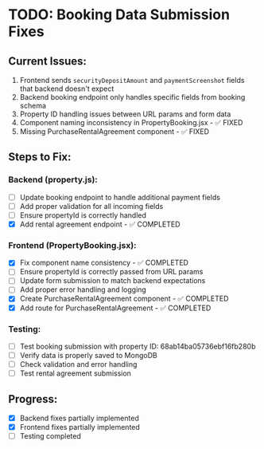 # TODO: Booking Data Submission Fixes

## Current Issues:

1. Frontend sends `securityDepositAmount` and `paymentScreenshot` fields that backend doesn't expect
2. Backend booking endpoint only handles specific fields from booking schema
3. Property ID handling issues between URL params and form data
4. Component naming inconsistency in PropertyBooking.jsx - ✅ FIXED
5. Missing PurchaseRentalAgreement component - ✅ FIXED

## Steps to Fix:

### Backend (property.js):

- [ ] Update booking endpoint to handle additional payment fields
- [ ] Add proper validation for all incoming fields
- [ ] Ensure propertyId is correctly handled
- [x] Add rental agreement endpoint - ✅ COMPLETED

### Frontend (PropertyBooking.jsx):

- [x] Fix component name consistency - ✅ COMPLETED
- [ ] Ensure propertyId is correctly passed from URL params
- [ ] Update form submission to match backend expectations
- [ ] Add proper error handling and logging
- [x] Create PurchaseRentalAgreement component - ✅ COMPLETED
- [x] Add route for PurchaseRentalAgreement - ✅ COMPLETED

### Testing:

- [ ] Test booking submission with property ID: 68ab14ba05736ebf16fb280b
- [ ] Verify data is properly saved to MongoDB
- [ ] Check validation and error handling
- [ ] Test rental agreement submission

## Progress:

- [x] Backend fixes partially implemented
- [x] Frontend fixes partially implemented
- [ ] Testing completed
